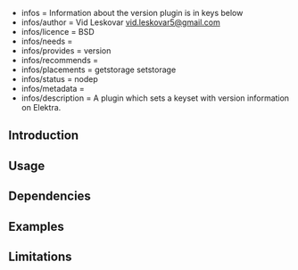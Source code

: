 - infos = Information about the version plugin is in keys below
- infos/author = Vid Leskovar <vid.leskovar5@gmail.com>
- infos/licence = BSD
- infos/needs =
- infos/provides = version
- infos/recommends =
- infos/placements = getstorage setstorage
- infos/status = nodep
- infos/metadata =
- infos/description = A plugin which sets a keyset with version information on Elektra.

## Introduction

## Usage


## Dependencies


## Examples


## Limitations

